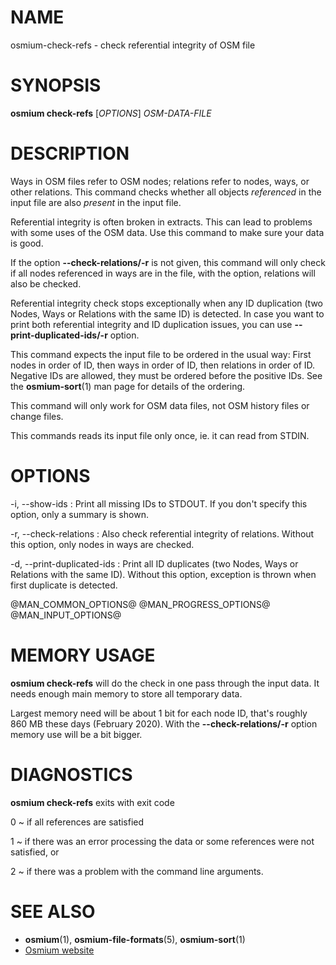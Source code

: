 
# NAME

osmium-check-refs - check referential integrity of OSM file


# SYNOPSIS

**osmium check-refs** \[*OPTIONS*\] *OSM-DATA-FILE*


# DESCRIPTION

Ways in OSM files refer to OSM nodes; relations refer to nodes, ways, or other
relations. This command checks whether all objects *referenced* in the input
file are also *present* in the input file.

Referential integrity is often broken in extracts. This can lead to problems
with some uses of the OSM data. Use this command to make sure your data is
good.

If the option **\--check-relations/-r** is not given, this command will only
check if all nodes referenced in ways are in the file, with the option,
relations will also be checked.

Referential integrity check stops exceptionally when any ID duplication (two 
Nodes, Ways or Relations with the same ID) is detected. In case you want to 
print both referential integrity and ID duplication issues, you can use
**\--print-duplicated-ids/-r** option.

This command expects the input file to be ordered in the usual way: First
nodes in order of ID, then ways in order of ID, then relations in order of ID.
Negative IDs are allowed, they must be ordered before the positive IDs. See
the **osmium-sort**(1) man page for details of the ordering.

This command will only work for OSM data files, not OSM history files or
change files.

This commands reads its input file only once, ie. it can read from STDIN.

# OPTIONS

-i, \--show-ids
:   Print all missing IDs to STDOUT. If you don't specify this option, only a
    summary is shown.

-r, \--check-relations
:   Also check referential integrity of relations. Without this option, only
    nodes in ways are checked.

-d, \--print-duplicated-ids
:   Print all ID duplicates (two Nodes, Ways or Relations with the same ID).
    Without this option, exception is thrown when first duplicate is detected.
    
@MAN_COMMON_OPTIONS@
@MAN_PROGRESS_OPTIONS@
@MAN_INPUT_OPTIONS@

# MEMORY USAGE

**osmium check-refs** will do the check in one pass through the input data. It
needs enough main memory to store all temporary data.

Largest memory need will be about 1 bit for each node ID, that's roughly 860 MB
these days (February 2020). With the **\--check-relations/-r** option memory
use will be a bit bigger.


# DIAGNOSTICS

**osmium check-refs** exits with exit code

0
  ~ if all references are satisfied

1
  ~ if there was an error processing the data or some references were not
    satisfied, or

2
  ~ if there was a problem with the command line arguments.


# SEE ALSO

* **osmium**(1), **osmium-file-formats**(5), **osmium-sort**(1)
* [Osmium website](https://osmcode.org/osmium-tool/)


